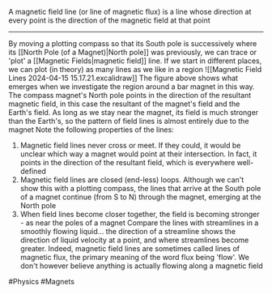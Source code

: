 A magnetic field line (or line of magnetic flux) is a line whose direction at every point is the direction of the magnetic field at that point
___
By moving a plotting compass so that its South pole is successively where its [[North Pole (of a Magnet)|North pole]] was previously, we can trace or 'plot' a [[Magnetic Fields|magnetic field]] line. If we start in different places, we can plot (in theory) as many lines as we like in a region
![[Magnetic Field Lines 2024-04-15 15.17.21.excalidraw]]
The figure above shows what emerges when we investigate the region around a bar magnet in this way. The compass magnet's North pole points in the direction of the resultant magnetic field, in this case the resultant of the magnet's field and the Earth's field. As long as we stay near the magnet, its field is much stronger than the Earth's, so the pattern of field lines is almost entirely due to the magnet
Note the following properties of the lines:
1. Magnetic field lines never cross or meet. If they could, it would be unclear which way a magnet would point at their intersection. In fact, it points in the direction of the resultant field, which is everywhere well-defined
2. Magnetic field lines are closed (end-less) loops. Although we can't show this with a plotting compass, the lines that arrive at the South pole of a magnet continue (from S to N) through the magnet, emerging at the North pole
3. When field lines become closer together, the field is becoming stronger - as near the poles of a magnet
Compare the lines with streamlines in a smoothly flowing liquid... the direction of a streamline shows the direction of liquid velocity at a point, and where streamlines become greater. Indeed, magnetic field lines are sometimes called lines of magnetic flux, the primary meaning of the word flux being 'flow'. We don't however believe anything is actually flowing along a magnetic field

#Physics #Magnets 